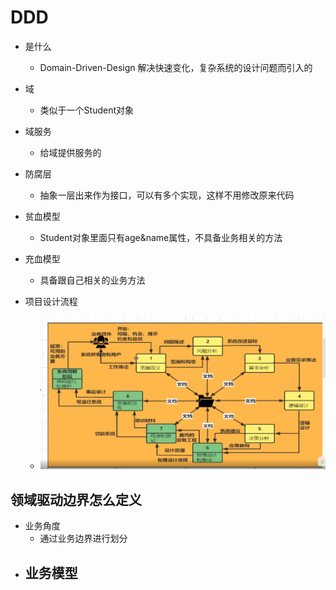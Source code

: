 # DDD

- 是什么
  - Domain-Driven-Design 解决快速变化，复杂系统的设计问题而引入的

- 域
  - 类似于一个Student对象
- 域服务
  - 给域提供服务的
- 防腐层
  - 抽象一层出来作为接口，可以有多个实现，这样不用修改原来代码
- 贫血模型
  - Student对象里面只有age&name属性，不具备业务相关的方法
- 充血模型
  - 具备跟自己相关的业务方法
- 项目设计流程
  - ![](./resource/img/project_design/project_design.png)

## 领域驱动边界怎么定义

- 业务角度
  - 通过业务边界进行划分
- 业务模型
  - 